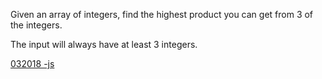 Given an array of integers, find the highest product you can get from 3 of the integers. 

The input will always have at least 3 integers. 


[032018 -js](https://github.com/vibrantlife/algorithm-interview-prep/blob/master/solutions/highestof3_032018.js)